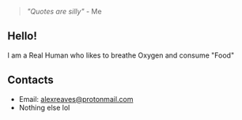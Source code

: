 > *"Quotes are silly"* - Me

## Hello!
I am a Real Human who likes to breathe Oxygen and consume "Food"
## Contacts
- Email: alexreaves@protonmail.com
- Nothing else lol
